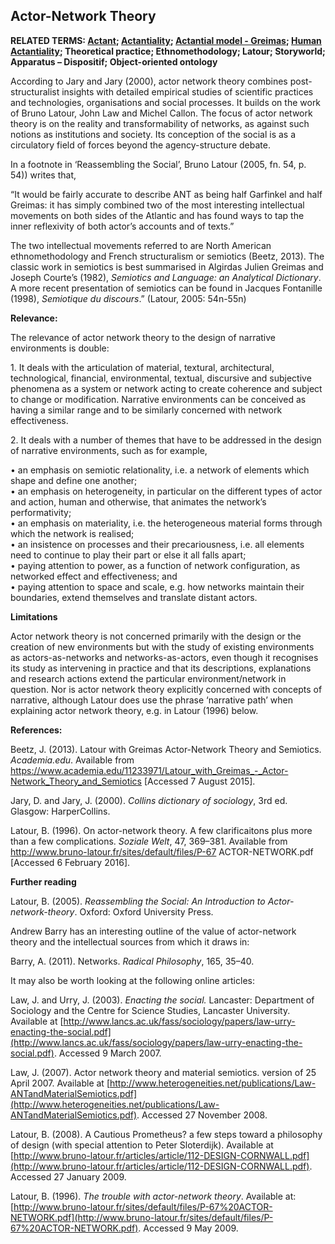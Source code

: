 ## Actor-Network Theory

**RELATED TERMS: [Actant](https://narrative-environments.github.io/CourseCompendium/Actant.html); [Actantiality](https://narrative-environments.github.io/CourseCompendium/Actantiality.html); [Actantial model - Greimas](https://narrative-environments.github.io/CourseCompendium/Actantial-Model-Greimas.html); [Human Actantiality](https://narrative-environments.github.io/CourseCompendium/Human-Actantiality.html); Theoretical practice; Ethnomethodology; Latour; Storyworld; Apparatus – Dispositif; Object-oriented ontology**

According to Jary and Jary (2000), actor network theory combines post-structuralist insights with detailed empirical studies of scientific practices and technologies, organisations and social processes. It builds on the work of Bruno Latour, John Law and Michel Callon. The focus of actor network theory is on the reality and transformability of networks, as against such notions as institutions and society. Its conception of the social is as a circulatory field of forces beyond the agency-structure debate.

In a footnote in ‘Reassembling the Social’, Bruno Latour (2005, fn. 54, p. 54)) writes that,

“It would be fairly accurate to describe ANT as being half Garfinkel and half Greimas: it has simply combined two of the most interesting intellectual movements on both sides of the Atlantic and has found ways to tap the inner reflexivity of both actor’s accounts and of texts.”

The two intellectual movements referred to are North American ethnomethodology and French structuralism or semiotics (Beetz, 2013). The classic work in semiotics is best summarised in Algirdas Julien Greimas and Joseph Courte’s (1982), _Semiotics and Language: an Analytical Dictionary_. A more recent presentation of semiotics can be found in Jacques Fontanille (1998), _Semiotique du discours_.” (Latour, 2005: 54n-55n)

**Relevance:**

The relevance of actor network theory to the design of narrative environments is double:

1\. It deals with the articulation of material, textural, architectural, technological, financial, environmental, textual, discursive and subjective phenomena as a system or network acting to create coherence and subject to change or modification. Narrative environments can be conceived as having a similar range and to be similarly concerned with network effectiveness.

2\. It deals with a number of themes that have to be addressed in the design of narrative environments, such as for example,

• an emphasis on semiotic relationality, i.e. a network of elements which shape and define one another;  
• an emphasis on heterogeneity, in particular on the different types of actor and action, human and otherwise, that animates the network’s performativity;  
• an emphasis on materiality, i.e. the heterogeneous material forms through which the network is realised;  
• an insistence on processes and their precariousness, i.e. all elements need to continue to play their part or else it all falls apart;  
• paying attention to power, as a function of network configuration, as networked effect and effectiveness; and  
• paying attention to space and scale, e.g. how networks maintain their boundaries, extend themselves and translate distant actors.

**Limitations**

Actor network theory is not concerned primarily with the design or the creation of new environments but with the study of existing environments as actors-as-networks and networks-as-actors, even though it recognises its study as intervening in practice and that its descriptions, explanations and research actions extend the particular environment/network in question. Nor is actor network theory explicitly concerned with concepts of narrative, although Latour does use the phrase ‘narrative path’ when explaining actor network theory, e.g. in Latour (1996) below.

**References:**

Beetz, J. (2013). Latour with Greimas Actor-Network Theory and Semiotics. _Academia.edu_. Available from https://www.academia.edu/11233971/Latour_with_Greimas_-_Actor-Network_Theory_and_Semiotics [Accessed 7 August 2015].

Jary, D. and Jary, J. (2000). _Collins dictionary of sociology_, 3rd ed. Glasgow: HarperCollins.

Latour, B. (1996). On actor-network theory. A few clarificaitons plus more than a few complications. _Soziale Welt_, 47, 369–381\. Available from http://www.bruno-latour.fr/sites/default/files/P-67 ACTOR-NETWORK.pdf [Accessed 6 February 2016].

**Further reading**

Latour, B. (2005). _Reassembling the Social: An Introduction to Actor-network-theory_. Oxford: Oxford University Press.

Andrew Barry has an interesting outline of the value of actor-network theory and the intellectual sources from which it draws in:

Barry, A. (2011). Networks. _Radical Philosophy_, 165, 35–40.

It may also be worth looking at the following online articles:

Law, J. and Urry, J. (2003). _Enacting the social._ Lancaster: Department of Sociology and the Centre for Science Studies, Lancaster University. Available at [http://www.lancs.ac.uk/fass/sociology/papers/law-urry-enacting-the-social.pdf](http://www.lancs.ac.uk/fass/sociology/papers/law-urry-enacting-the-social.pdf). Accessed 9 March 2007.

Law, J. (2007). Actor network theory and material semiotics. version of 25 April 2007\. Available at [http://www.heterogeneities.net/publications/Law-ANTandMaterialSemiotics.pdf](http://www.heterogeneities.net/publications/Law-ANTandMaterialSemiotics.pdf). Accessed 27 November 2008.

Latour, B. (2008). A Cautious Prometheus? a few steps toward a philosophy of design (with special attention to Peter Sloterdijk). Available at [http://www.bruno-latour.fr/articles/article/112-DESIGN-CORNWALL.pdf](http://www.bruno-latour.fr/articles/article/112-DESIGN-CORNWALL.pdf). Accessed 27 January 2009.

Latour, B. (1996). _The trouble with actor-network theory_. Available at: [http://www.bruno-latour.fr/sites/default/files/P-67%20ACTOR-NETWORK.pdf](http://www.bruno-latour.fr/sites/default/files/P-67%20ACTOR-NETWORK.pdf). Accessed 9 May 2009.

